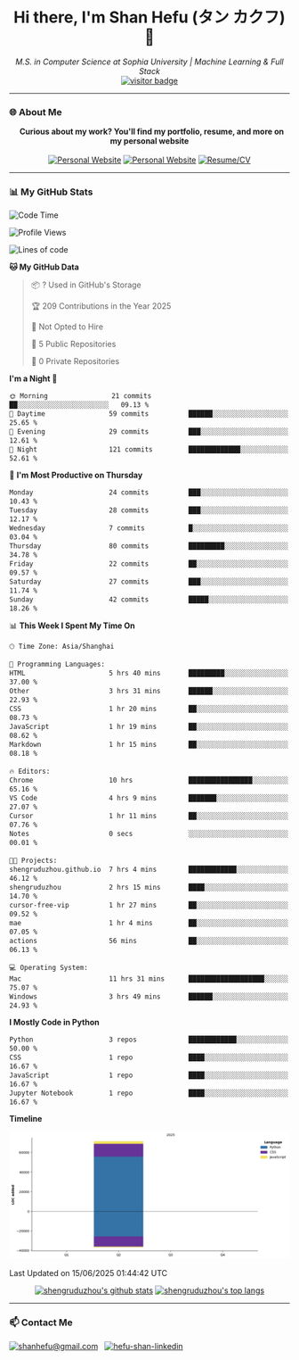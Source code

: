 <h1 align="center">
  Hi there, I'm Shan Hefu (タン カクフ) 👋
</h1>

<p align="center">
  <em>M.S. in Computer Science at Sophia University | Machine Learning & Full Stack </em>
  <br />
  <a href="https://github.com/shengruduzhou">
    <img src="https://visitor-badge.laobi.icu/badge?page_id=shengruduzhou.shengruduzhou&left_text=Visitors" alt="visitor badge"/>
  </a>
</p>

---

### 🌐 About Me

<p align="center">
  <b>Curious about my work? You'll find my portfolio, resume, and more on my personal website</b>
  <br><br>
  <a href="http://shengruduzhou.github.io/" target="blank" rel="noreferrer"><img src="https://img.shields.io/badge/Mypage-222222?style=for-the-badge&logo=githubpages&logoColor=white" alt="Personal Website"/></a>
  <a href="https://shengruduzhou.github.io/portfolio.html" target="blank" rel="noreferrer"><img src="https://img.shields.io/badge/Portfolio-28a745?style=for-the-badge&logo=google-chrome&logoColor=white" alt="Personal Website"/></a>
  <a href="https://shengruduzhou.github.io/about%20me/2025/06/05/Introduction.html" target="blank" rel="noreferrer"><img src="https://img.shields.io/badge/Resume-d14836?style=for-the-badge&logo=reactiveresume&logoColor=white" alt="Resume/CV"/></a>
</p>
</p>

---

### 📊 My GitHub Stats

<!--START_SECTION:waka-->
![Code Time](http://img.shields.io/badge/Code%20Time-14%20hrs%204%20mins-blue)

![Profile Views](http://img.shields.io/badge/Profile%20Views-304-blue)

![Lines of code](https://img.shields.io/badge/From%20Hello%20World%20I%27ve%20Written-71.3%20thousand%20lines%20of%20code-blue)

**🐱 My GitHub Data** 

> 📦 ? Used in GitHub's Storage 
 > 
> 🏆 209 Contributions in the Year 2025
 > 
> 🚫 Not Opted to Hire
 > 
> 📜 5 Public Repositories 
 > 
> 🔑 0 Private Repositories 
 > 
**I'm a Night 🦉** 

```text
🌞 Morning                21 commits          ██░░░░░░░░░░░░░░░░░░░░░░░   09.13 % 
🌆 Daytime                59 commits          ██████░░░░░░░░░░░░░░░░░░░   25.65 % 
🌃 Evening                29 commits          ███░░░░░░░░░░░░░░░░░░░░░░   12.61 % 
🌙 Night                  121 commits         █████████████░░░░░░░░░░░░   52.61 % 
```
📅 **I'm Most Productive on Thursday** 

```text
Monday                   24 commits          ███░░░░░░░░░░░░░░░░░░░░░░   10.43 % 
Tuesday                  28 commits          ███░░░░░░░░░░░░░░░░░░░░░░   12.17 % 
Wednesday                7 commits           █░░░░░░░░░░░░░░░░░░░░░░░░   03.04 % 
Thursday                 80 commits          █████████░░░░░░░░░░░░░░░░   34.78 % 
Friday                   22 commits          ██░░░░░░░░░░░░░░░░░░░░░░░   09.57 % 
Saturday                 27 commits          ███░░░░░░░░░░░░░░░░░░░░░░   11.74 % 
Sunday                   42 commits          █████░░░░░░░░░░░░░░░░░░░░   18.26 % 
```


📊 **This Week I Spent My Time On** 

```text
🕑︎ Time Zone: Asia/Shanghai

💬 Programming Languages: 
HTML                     5 hrs 40 mins       █████████░░░░░░░░░░░░░░░░   37.00 % 
Other                    3 hrs 31 mins       ██████░░░░░░░░░░░░░░░░░░░   22.93 % 
CSS                      1 hr 20 mins        ██░░░░░░░░░░░░░░░░░░░░░░░   08.73 % 
JavaScript               1 hr 19 mins        ██░░░░░░░░░░░░░░░░░░░░░░░   08.62 % 
Markdown                 1 hr 15 mins        ██░░░░░░░░░░░░░░░░░░░░░░░   08.18 % 

🔥 Editors: 
Chrome                   10 hrs              ████████████████░░░░░░░░░   65.16 % 
VS Code                  4 hrs 9 mins        ███████░░░░░░░░░░░░░░░░░░   27.07 % 
Cursor                   1 hr 11 mins        ██░░░░░░░░░░░░░░░░░░░░░░░   07.76 % 
Notes                    0 secs              ░░░░░░░░░░░░░░░░░░░░░░░░░   00.01 % 

🐱‍💻 Projects: 
shengruduzhou.github.io  7 hrs 4 mins        ████████████░░░░░░░░░░░░░   46.12 % 
shengruduzhou            2 hrs 15 mins       ████░░░░░░░░░░░░░░░░░░░░░   14.70 % 
cursor-free-vip          1 hr 27 mins        ██░░░░░░░░░░░░░░░░░░░░░░░   09.52 % 
mae                      1 hr 4 mins         ██░░░░░░░░░░░░░░░░░░░░░░░   07.05 % 
actions                  56 mins             ██░░░░░░░░░░░░░░░░░░░░░░░   06.13 % 

💻 Operating System: 
Mac                      11 hrs 31 mins      ███████████████████░░░░░░   75.07 % 
Windows                  3 hrs 49 mins       ██████░░░░░░░░░░░░░░░░░░░   24.93 % 
```

**I Mostly Code in Python** 

```text
Python                   3 repos             ████████████░░░░░░░░░░░░░   50.00 % 
CSS                      1 repo              ████░░░░░░░░░░░░░░░░░░░░░   16.67 % 
JavaScript               1 repo              ████░░░░░░░░░░░░░░░░░░░░░   16.67 % 
Jupyter Notebook         1 repo              ████░░░░░░░░░░░░░░░░░░░░░   16.67 % 
```



**Timeline**

![Lines of Code chart](https://raw.githubusercontent.com/shengruduzhou/shengruduzhou/main/assets/bar_graph.png)


 Last Updated on 15/06/2025 01:44:42 UTC
<!--END_SECTION:waka-->

<p align="center">
  <a href="https://github.com/shengruduzhou" target="_blank" rel="noreferrer">
    <a href="https://github.com/shengruduzhou" target="blank"><img src="https://github-readme-stats.vercel.app/api?username=shengruduzhou&show_icons=true&locale=en&theme=tokyonight&count_private=true" alt="shengruduzhou's github stats"/></a>
    <a href="https://github.com/shengruduzhou" target="blank"><img src="https://github-readme-stats.vercel.app/api/top-langs/?username=shengruduzhou&layout=compact&locale=en&theme=tokyonight" alt="shengruduzhou's top langs"/></a>
  </a>
</p>

---

### 📫 Contact Me

<p align="left">
  <a href="mailto:shanhefu@gmail.com" target="blank"><img align="center" src="https://img.shields.io/badge/Gmail-D14836?style=for-the-badge&logo=gmail&logoColor=white" alt="shanhefu@gmail.com" /></a>
  <a href="https://linkedin.com/in/hefu-shan-054b24361/" target="blank"><img align="center" src="https://img.shields.io/badge/LinkedIn-0077B5?style=for-the-badge&logo=linkedin&logoColor=white" alt="hefu-shan-linkedin" /></a>
</p>
